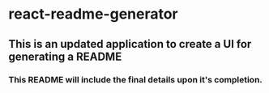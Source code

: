# react-readme-generator

## This is an updated application to create a UI for generating a README
### This README will include the final details upon it's completion.